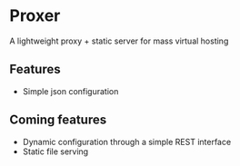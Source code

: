 Proxer
======

A lightweight proxy + static server for mass virtual hosting

Features
--------

* Simple json configuration

Coming features
---------------

* Dynamic configuration through a simple REST interface
* Static file serving

